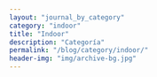 ```yaml
---
layout: "journal_by_category"
category: "indoor"
title: "Indoor"
description: "Categoría"
permalink: "/blog/category/indoor/"
header-img: "img/archive-bg.jpg"
---
```

